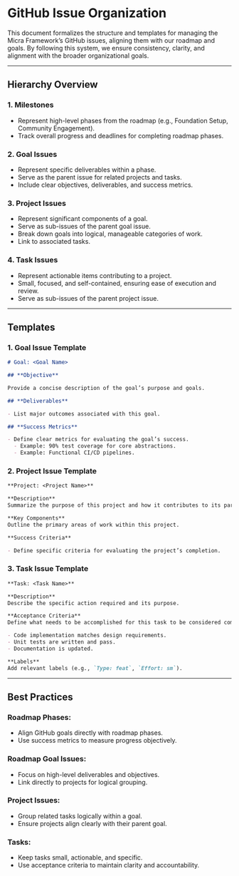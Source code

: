 # GitHub Issue Organization

This document formalizes the structure and templates for managing the Micra Framework’s GitHub issues, aligning them with our roadmap and goals. By following this system, we ensure consistency, clarity, and alignment with the broader organizational goals.

---

## **Hierarchy Overview**

### **1. Milestones**

- Represent high-level phases from the roadmap (e.g., Foundation Setup, Community Engagement).
- Track overall progress and deadlines for completing roadmap phases.

### **2. Goal Issues**

- Represent specific deliverables within a phase.
- Serve as the parent issue for related projects and tasks.
- Include clear objectives, deliverables, and success metrics.

### **3. Project Issues**

- Represent significant components of a goal.
- Serve as sub-issues of the parent goal issue.
- Break down goals into logical, manageable categories of work.
- Link to associated tasks.

### **4. Task Issues**

- Represent actionable items contributing to a project.
- Small, focused, and self-contained, ensuring ease of execution and review.
- Serve as sub-issues of the parent project issue.

---

## **Templates**

### **1. Goal Issue Template**

```markdown
# Goal: <Goal Name>

## **Objective**

Provide a concise description of the goal’s purpose and goals.

## **Deliverables**

- List major outcomes associated with this goal.

## **Success Metrics**

- Define clear metrics for evaluating the goal’s success.
  - Example: 90% test coverage for core abstractions.
  - Example: Functional CI/CD pipelines.
```

### **2. Project Issue Template**

```markdown
**Project: <Project Name>**

**Description**
Summarize the purpose of this project and how it contributes to its parent goal.

**Key Components**
Outline the primary areas of work within this project.

**Success Criteria**

- Define specific criteria for evaluating the project’s completion.
```

### **3. Task Issue Template**

```markdown
**Task: <Task Name>**

**Description**
Describe the specific action required and its purpose.

**Acceptance Criteria**
Define what needs to be accomplished for this task to be considered complete. Example:

- Code implementation matches design requirements.
- Unit tests are written and pass.
- Documentation is updated.

**Labels**
Add relevant labels (e.g., `Type: feat`, `Effort: sm`).
```

---

## **Best Practices**

### **Roadmap Phases:**

- Align GitHub goals directly with roadmap phases.
- Use success metrics to measure progress objectively.

### **Roadmap Goal Issues:**

- Focus on high-level deliverables and objectives.
- Link directly to projects for logical grouping.

### **Project Issues:**

- Group related tasks logically within a goal.
- Ensure projects align clearly with their parent goal.

### **Tasks:**

- Keep tasks small, actionable, and specific.
- Use acceptance criteria to maintain clarity and accountability.
